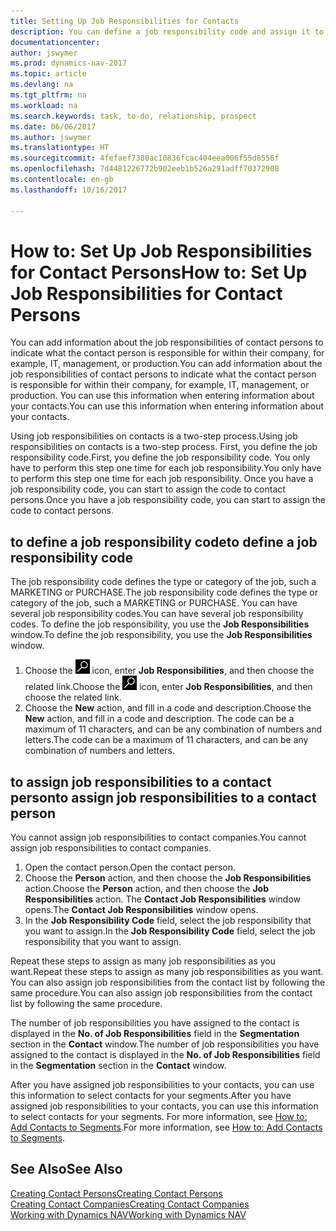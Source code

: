 ```yaml
---
title: Setting Up Job Responsibilities for Contacts
description: You can define a job responsibility code and assign it to a contact to indicate the tasks that your contact is responsible for in their company, for example, IT or production.
documentationcenter: 
author: jswymer
ms.prod: dynamics-nav-2017
ms.topic: article
ms.devlang: na
ms.tgt_pltfrm: na
ms.workload: na
ms.search.keywords: task, to-do, relationship, prospect
ms.date: 06/06/2017
ms.author: jswymer
ms.translationtype: HT
ms.sourcegitcommit: 4fefaef7380ac10836fcac404eea006f55d8556f
ms.openlocfilehash: 7d4481226772b902eeb1b526a291adff70372908
ms.contentlocale: en-gb
ms.lasthandoff: 10/16/2017

---
```

# <a name="how-to-set-up-job-responsibilities-for-contact-persons"></a><span data-ttu-id="98586-103">How to: Set Up Job Responsibilities for Contact Persons</span><span class="sxs-lookup"><span data-stu-id="98586-103">How to: Set Up Job Responsibilities for Contact Persons</span></span>
<span data-ttu-id="98586-104">You can add information about the job responsibilities of contact persons to indicate what the contact person is responsible for within their company, for example, IT, management, or production.</span><span class="sxs-lookup"><span data-stu-id="98586-104">You can add information about the job responsibilities of contact persons to indicate what the contact person is responsible for within their company, for example, IT, management, or production.</span></span> <span data-ttu-id="98586-105">You can use this information when entering information about your contacts.</span><span class="sxs-lookup"><span data-stu-id="98586-105">You can use this information when entering information about your contacts.</span></span>

<span data-ttu-id="98586-106">Using job responsibilities on contacts is a two-step process.</span><span class="sxs-lookup"><span data-stu-id="98586-106">Using job responsibilities on contacts is a two-step process.</span></span> <span data-ttu-id="98586-107">First, you define the job responsibility code.</span><span class="sxs-lookup"><span data-stu-id="98586-107">First, you define the job responsibility code.</span></span> <span data-ttu-id="98586-108">You only have to perform this step one time for each job responsibility.</span><span class="sxs-lookup"><span data-stu-id="98586-108">You only have to perform this step one time for each job responsibility.</span></span> <span data-ttu-id="98586-109">Once you have a job responsibility code, you can start to assign the code to contact persons.</span><span class="sxs-lookup"><span data-stu-id="98586-109">Once you have a job responsibility code, you can start to assign the code to contact persons.</span></span>

## <a name="to-define-a-job-responsibility-code"></a><span data-ttu-id="98586-110">to define a job responsibility code</span><span class="sxs-lookup"><span data-stu-id="98586-110">to define a job responsibility code</span></span>
<span data-ttu-id="98586-111">The job responsibility code defines the type or category of the job, such a MARKETING or PURCHASE.</span><span class="sxs-lookup"><span data-stu-id="98586-111">The job responsibility code defines the type or category of the job, such a MARKETING or PURCHASE.</span></span> <span data-ttu-id="98586-112">You can have several job responsibility codes.</span><span class="sxs-lookup"><span data-stu-id="98586-112">You can have several job responsibility codes.</span></span> <span data-ttu-id="98586-113">To define the job responsibility, you use the **Job Responsibilities** window.</span><span class="sxs-lookup"><span data-stu-id="98586-113">To define the job responsibility, you use the **Job Responsibilities** window.</span></span>

1. <span data-ttu-id="98586-114">Choose the ![Search for Page or Report](media/ui-search/search_small.png "Search for Page or Report icon") icon, enter **Job Responsibilities**, and then choose the related link.</span><span class="sxs-lookup"><span data-stu-id="98586-114">Choose the ![Search for Page or Report](media/ui-search/search_small.png "Search for Page or Report icon") icon, enter **Job Responsibilities**, and then choose the related link.</span></span>
2. <span data-ttu-id="98586-115">Choose the **New** action, and fill in a code and description.</span><span class="sxs-lookup"><span data-stu-id="98586-115">Choose the **New** action, and fill in a code and description.</span></span> <span data-ttu-id="98586-116">The code can be a maximum of 11 characters, and can be any combination of numbers and letters.</span><span class="sxs-lookup"><span data-stu-id="98586-116">The code can be a maximum of 11 characters, and can be any combination of numbers and letters.</span></span>

## <a name="to-assign-job-responsibilities-to-a-contact-person"></a><span data-ttu-id="98586-117">to assign job responsibilities to a contact person</span><span class="sxs-lookup"><span data-stu-id="98586-117">to assign job responsibilities to a contact person</span></span>
<span data-ttu-id="98586-118">You cannot assign job responsibilities to contact companies.</span><span class="sxs-lookup"><span data-stu-id="98586-118">You cannot assign job responsibilities to contact companies.</span></span>

1. <span data-ttu-id="98586-119">Open the contact person.</span><span class="sxs-lookup"><span data-stu-id="98586-119">Open the contact person.</span></span>
2. <span data-ttu-id="98586-120">Choose the **Person** action, and then choose the **Job Responsibilities** action.</span><span class="sxs-lookup"><span data-stu-id="98586-120">Choose the **Person** action, and then choose the **Job Responsibilities** action.</span></span> <span data-ttu-id="98586-121">The **Contact Job Responsibilities** window opens.</span><span class="sxs-lookup"><span data-stu-id="98586-121">The **Contact Job Responsibilities** window opens.</span></span>
3. <span data-ttu-id="98586-122">In the **Job Responsibility Code** field, select the job responsibility that you want to assign.</span><span class="sxs-lookup"><span data-stu-id="98586-122">In the **Job Responsibility Code** field, select the job responsibility that you want to assign.</span></span>

<span data-ttu-id="98586-123">Repeat these steps to assign as many job responsibilities as you want.</span><span class="sxs-lookup"><span data-stu-id="98586-123">Repeat these steps to assign as many job responsibilities as you want.</span></span> <span data-ttu-id="98586-124">You can also assign job responsibilities from the contact list by following the same procedure.</span><span class="sxs-lookup"><span data-stu-id="98586-124">You can also assign job responsibilities from the contact list by following the same procedure.</span></span>

<span data-ttu-id="98586-125">The number of job responsibilities you have assigned to the contact is displayed in the **No. of Job Responsibilities** field in the **Segmentation** section in the **Contact** window.</span><span class="sxs-lookup"><span data-stu-id="98586-125">The number of job responsibilities you have assigned to the contact is displayed in the **No. of Job Responsibilities** field in the **Segmentation** section in the **Contact** window.</span></span>

<span data-ttu-id="98586-126">After you have assigned job responsibilities to your contacts, you can use this information to select contacts for your segments.</span><span class="sxs-lookup"><span data-stu-id="98586-126">After you have assigned job responsibilities to your contacts, you can use this information to select contacts for your segments.</span></span> <span data-ttu-id="98586-127">For more information, see [How to: Add Contacts to Segments](marketing-add-contact-segment.md).</span><span class="sxs-lookup"><span data-stu-id="98586-127">For more information, see [How to: Add Contacts to Segments](marketing-add-contact-segment.md).</span></span>

## <a name="see-also"></a><span data-ttu-id="98586-128">See Also</span><span class="sxs-lookup"><span data-stu-id="98586-128">See Also</span></span>
[<span data-ttu-id="98586-129">Creating Contact Persons</span><span class="sxs-lookup"><span data-stu-id="98586-129">Creating Contact Persons</span></span>](marketing-create-contact-persons.md)  
[<span data-ttu-id="98586-130">Creating Contact Companies</span><span class="sxs-lookup"><span data-stu-id="98586-130">Creating Contact Companies</span></span>](marketing-create-contact-companies.md)  
[<span data-ttu-id="98586-131">Working with Dynamics NAV</span><span class="sxs-lookup"><span data-stu-id="98586-131">Working with Dynamics NAV</span></span>](ui-work-product.md)

